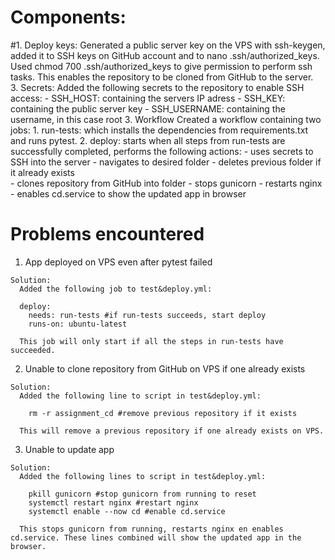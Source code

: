 # Components:

  #1. Deploy keys:
      Generated a public server key on the VPS with ssh-keygen, added it to SSH keys on GitHub account and to nano .ssh/authorized_keys. Used chmod 700 .ssh/authorized_keys to           give permission to perform ssh tasks. This enables the repository to be cloned from GitHub to the server.  
  3. Secrets:
  Added the following secrets to the repository to enable SSH access: 
      - SSH_HOST: containing the servers IP adress
      - SSH_KEY: containing the public server key
      - SSH_USERNAME: containing the username, in this case root
  3. Workflow
      Created a workflow containing two jobs: 
      1. run-tests: which installs the dependencies from requirements.txt and runs pytest.
      2. deploy: starts when all steps from run-tests are successfully completed, performs the following actions:
        - uses secrets to SSH into the server 
        - navigates to desired folder
        - deletes previous folder if it already exists    
        - clones repository from GitHub into folder
        - stops gunicorn
        - restarts nginx
        - enables cd.service to show the updated app in browser    


# Problems encountered

  1. App deployed on VPS even after pytest failed
  
    Solution:
      Added the following job to test&deploy.yml:
  
      deploy:
        needs: run-tests #if run-tests succeeds, start deploy
        runs-on: ubuntu-latest
  
      This job will only start if all the steps in run-tests have succeeded.
  
  2. Unable to clone repository from GitHub on VPS if one already exists
  
    Solution:
      Added the following line to script in test&deploy.yml: 
      
        rm -r assignment_cd #remove previous repository if it exists
   
      This will remove a previous repository if one already exists on VPS.
   
  3. Unable to update app
 
    Solution:
      Added the following lines to script in test&deploy.yml:
      
        pkill gunicorn #stop gunicorn from running to reset
        systemctl restart nginx #restart nginx
        systemctl enable --now cd #enable cd.service
        
      This stops gunicorn from running, restarts nginx en enables cd.service. These lines combined will show the updated app in the browser.
      
      
